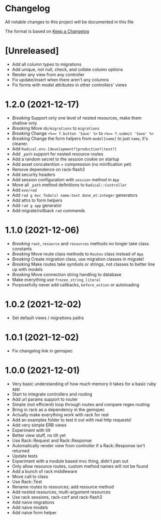 # Changelog

All notable changes to this project will be documented in this file

The format is based on [Keep a Changelog](https://keepachangelog.com/en/1.0.0/)

# [Unreleased]

- Add all column types to migrations
- Add unique, not null, check, and collate column options
- Render any view from any controller
- Fix update/insert when there aren't any columns
- Fix forms with model attributes in other controllers' views

# 1.2.0 (2021-12-17)

- *Breaking* Support only one level of nested resources, make them shallow only
- *Breaking* Move `db/migrations` to `migrations`
- *Breaking* Change `<%== f.button 'Save' %>` to `<%== f.submit 'Save' %>`
- *Breaking* Change the form helpers from `model[name]` to just `name`, it's cleaner.
- Add `Radical.env.[development?|production?|test?]`
- Add `_path` support for nested resource routes
- Add a random secret to the session cookie on startup
- Add asset concatention + compression (no minification yet)
- Remove dependence on rack-flash3
- Add security headers
- Add session configuration with `session` method in `App`
- Move all `_path` method definitions to `Radical::Controller`
- Add `exe/rad`
- Add `rad g mvc Todo(s) name:text done_at:integer` generators
- Add attrs to form helpers
- Add `rad g app` generator
- Add migrate/rollback `rad` commands

# 1.1.0 (2021-12-06)

- *Breaking* `root`, `resource` and `resources` methods no longer take class constants
- *Breaking* Move route class methods to `Routes` class instead of `App`
- *Breaking* Create migration class, use migration classes in migrate!
- *Breaking* Make routes take symbols or strings, not classes to better line up with models
- *Breaking* Move connection string handling to database
- Make everything use `frozen_string_literal`
- Purposefully never add callbacks, `before_action` or autoloading

# 1.0.2 (2021-12-02)

- Set default views / migrations paths

# 1.0.1 (2021-12-02)

- Fix changelog link in gemspec

# 1.0.0 (2021-12-01)

- Very basic understanding of how much memory it takes for a basic ruby app
- Start to integrate controllers and routing
- Add url params support to router
- Simple (not efficient) loop through routes and compare regex routing
- Bring in rack as a dependency in the gemspec
- Actually make everything work with rack for real
- Add an examples folder to test it out with real http requests!
- Add very simple ERB views
- Experiment with tilt
- Better view stuff, no tilt yet
- Use Rack::Request and Rack::Response
- Automatically render view from controller if a Rack::Response isn't returned
- Update tests
- Experiment with a module based mvc thing, didn't pan out
- Only allow resource routes, custom method names will not be found
- Add a bunch of rack middleware
- Move call to class
- Use Rack::Test
- Rename routes to resources; add resource method
- Add nested resources, multi-argument resources
- Use rack sessions, rack-csrf and rack-flash3
- Add naive migrations
- Add naive models
- Add naive form helper
